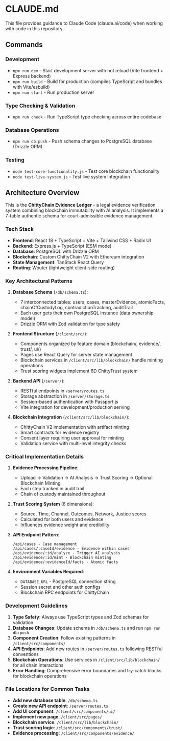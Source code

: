 # CLAUDE.md

This file provides guidance to Claude Code (claude.ai/code) when working with code in this repository.

## Commands

### Development
- `npm run dev` - Start development server with hot reload (Vite frontend + Express backend)
- `npm run build` - Build for production (compiles TypeScript and bundles with Vite/esbuild)
- `npm run start` - Run production server

### Type Checking & Validation
- `npm run check` - Run TypeScript type checking across entire codebase

### Database Operations
- `npm run db:push` - Push schema changes to PostgreSQL database (Drizzle ORM)

### Testing
- `node test-core-functionality.js` - Test core blockchain functionality
- `node test-live-system.js` - Test live system integration

## Architecture Overview

This is the **ChittyChain Evidence Ledger** - a legal evidence verification system combining blockchain immutability with AI analysis. It implements a 7-table authentic schema for court-admissible evidence management.

### Tech Stack
- **Frontend**: React 18 + TypeScript + Vite + Tailwind CSS + Radix UI
- **Backend**: Express.js + TypeScript (ESM mode)
- **Database**: PostgreSQL with Drizzle ORM
- **Blockchain**: Custom ChittyChain V2 with Ethereum integration
- **State Management**: TanStack React Query
- **Routing**: Wouter (lightweight client-side routing)

### Key Architectural Patterns

1. **Database Schema** (`/db/schema.ts`):
   - 7 interconnected tables: users, cases, masterEvidence, atomicFacts, chainOfCustodyLog, contradictionTracking, auditTrail
   - Each user gets their own PostgreSQL instance (data ownership model)
   - Drizzle ORM with Zod validation for type safety

2. **Frontend Structure** (`/client/src/`):
   - Components organized by feature domain (blockchain/, evidence/, trust/, ui/)
   - Pages use React Query for server state management
   - Blockchain services in `/client/src/lib/blockchain/` handle minting operations
   - Trust scoring widgets implement 6D ChittyTrust system

3. **Backend API** (`/server/`):
   - RESTful endpoints in `/server/routes.ts`
   - Storage abstraction in `/server/storage.ts`
   - Session-based authentication with Passport.js
   - Vite integration for development/production serving

4. **Blockchain Integration** (`/client/src/lib/blockchain/`):
   - ChittyChain V2 implementation with artifact minting
   - Smart contracts for evidence registry
   - Consent layer requiring user approval for minting
   - Validation service with multi-level integrity checks

### Critical Implementation Details

1. **Evidence Processing Pipeline**:
   - Upload → Validation → AI Analysis → Trust Scoring → Optional Blockchain Minting
   - Each step tracked in audit trail
   - Chain of custody maintained throughout

2. **Trust Scoring System** (6 dimensions):
   - Source, Time, Channel, Outcomes, Network, Justice scores
   - Calculated for both users and evidence
   - Influences evidence weight and credibility

3. **API Endpoint Pattern**:
   ```
   /api/cases - Case management
   /api/cases/:caseId/evidence - Evidence within cases
   /api/evidence/:id/analyze - Trigger AI analysis
   /api/evidence/:id/mint - Blockchain minting
   /api/evidence/:evidenceId/facts - Atomic facts
   ```

4. **Environment Variables Required**:
   - `DATABASE_URL` - PostgreSQL connection string
   - Session secret and other auth configs
   - Blockchain RPC endpoints for ChittyChain

### Development Guidelines

1. **Type Safety**: Always use TypeScript types and Zod schemas for validation
2. **Database Changes**: Update schema in `/db/schema.ts` and run `npm run db:push`
3. **Component Creation**: Follow existing patterns in `/client/src/components/`
4. **API Endpoints**: Add new routes in `/server/routes.ts` following RESTful conventions
5. **Blockchain Operations**: Use services in `/client/src/lib/blockchain/` for all chain interactions
6. **Error Handling**: Comprehensive error boundaries and try-catch blocks for blockchain operations

### File Locations for Common Tasks

- **Add new database table**: `/db/schema.ts`
- **Create new API endpoint**: `/server/routes.ts`
- **Add UI component**: `/client/src/components/ui/`
- **Implement new page**: `/client/src/pages/`
- **Blockchain service**: `/client/src/lib/blockchain/`
- **Trust scoring logic**: `/client/src/components/trust/`
- **Evidence processing**: `/client/src/components/evidence/`